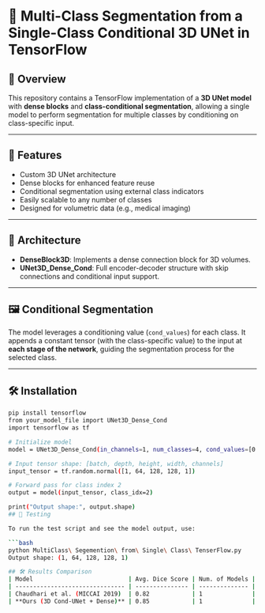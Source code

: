 # 🧠 Multi-Class Segmentation from a Single-Class Conditional 3D UNet in TensorFlow

## 📌 Overview

This repository contains a TensorFlow implementation of a **3D UNet model** with **dense blocks** and **class-conditional segmentation**, allowing a single model to perform segmentation for multiple classes by conditioning on class-specific input.

---

## 🚀 Features

- Custom 3D UNet architecture  
- Dense blocks for enhanced feature reuse  
- Conditional segmentation using external class indicators  
- Easily scalable to any number of classes  
- Designed for volumetric data (e.g., medical imaging)  

---

## 🧱 Architecture

- **DenseBlock3D**: Implements a dense connection block for 3D volumes.
- **UNet3D_Dense_Cond**: Full encoder-decoder structure with skip connections and conditional input support.

---

## 🖼️ Conditional Segmentation

The model leverages a conditioning value (`cond_values`) for each class. It appends a constant tensor (with the class-specific value) to the input at **each stage of the network**, guiding the segmentation process for the selected class.

---

## 🛠️ Installation

```bash
pip install tensorflow
from your_model_file import UNet3D_Dense_Cond
import tensorflow as tf

# Initialize model
model = UNet3D_Dense_Cond(in_channels=1, num_classes=4, cond_values=[0.2, 0.4, 0.6, 0.8])

# Input tensor shape: [batch, depth, height, width, channels]
input_tensor = tf.random.normal([1, 64, 128, 128, 1])

# Forward pass for class index 2
output = model(input_tensor, class_idx=2)

print("Output shape:", output.shape)
## 🧪 Testing

To run the test script and see the model output, use:

```bash
python MultiClass\ Segemention\ from\ Single\ Class\ TenserFlow.py
Output shape: (1, 64, 128, 128, 1)

## 🛠️ Results Comparison
| Model                           | Avg. Dice Score | Num. of Models | Class Conditioning |
| ------------------------------- | --------------- | -------------- | ------------------ |
| Chaudhari et al. (MICCAI 2019)  | 0.82            | 1              | Yes                |
| **Ours (3D Cond-UNet + Dense)** | 0.85            | 1              | Yes                |
